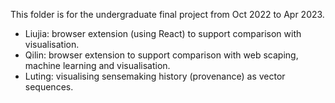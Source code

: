 This folder is for the undergraduate final project from Oct 2022 to Apr 2023.
- Liujia: browser extension (using React) to support comparison with visualisation.
- Qilin: browser extension to support comparison with web scaping, machine learning and visualisation.
- Luting: visualising sensemaking history (provenance) as vector sequences.
